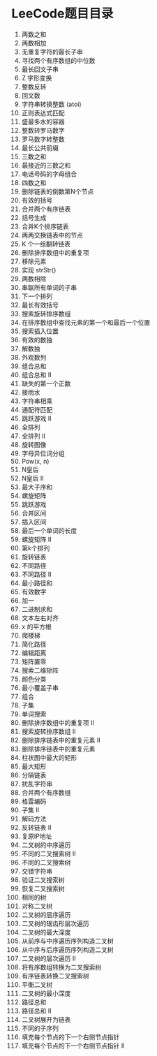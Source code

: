 # LeeCode题目目录

1. 两数之和
2. 两数相加
3. 无重复字符的最长子串
4. 寻找两个有序数组的中位数
5. 最长回文子串  
6. Z 字形变换  
7. 整数反转
8. 回文数
9. 字符串转换整数 (atoi)
10. 正则表达式匹配  
11. 盛最多水的容器
12. 整数转罗马数字
13. 罗马数字转整数  
14. 最长公共前缀
15. 三数之和
16. 最接近的三数之和  
17. 电话号码的字母组合  
18. 四数之和  
19. 删除链表的倒数第N个节点  
20. 有效的括号  
21. 合并两个有序链表  
22. 括号生成  
23. 合并K个排序链表  
24. 两两交换链表中的节点  
25. K 个一组翻转链表  
26. 删除排序数组中的重复项
27. 移除元素  
28. 实现 strStr()  
29. 两数相除
30. 串联所有单词的子串  
31. 下一个排列  
32. 最长有效括号  
33. 搜索旋转排序数组 
34. 在排序数组中查找元素的第一个和最后一个位置
35. 搜索插入位置  
36. 有效的数独  
37. 解数独  
38. 外观数列  
39. 组合总和  
40. 组合总和 II  
41. 缺失的第一个正数  
42. 接雨水  
43. 字符串相乘  
44. 通配符匹配 
45. 跳跃游戏 II  
46. 全排列  
47. 全排列 II  
48. 旋转图像  
49. 字母异位词分组 
50. Pow(x, n)  
51. N皇后
52. N皇后 II  
53. 最大子序和
54. 螺旋矩阵 
55. 跳跃游戏  
56. 合并区间
57. 插入区间 
58. 最后一个单词的长度
59. 螺旋矩阵 II  
60. 第k个排列 
61. 旋转链表  
62. 不同路径  
63. 不同路径 II 
64. 最小路径和 
65. 有效数字  
66. 加一 
67. 二进制求和  
68. 文本左右对齐
69. x 的平方根  
70. 爬楼梯  
71. 简化路径 
72. 编辑距离
73. 矩阵置零  
74. 搜索二维矩阵
75. 颜色分类
76. 最小覆盖子串 
77. 组合
78. 子集  
79. 单词搜索
80. 删除排序数组中的重复项 II 
81. 搜索旋转排序数组 II 
82. 删除排序链表中的重复元素 II 
83. 删除排序链表中的重复元素  
84. 柱状图中最大的矩形 
85. 最大矩形  
86. 分隔链表  
87. 扰乱字符串  
88. 合并两个有序数组  
89. 格雷编码  
90. 子集 II  
91. 解码方法  
92. 反转链表 II 
93. 复原IP地址
94. 二叉树的中序遍历  
95. 不同的二叉搜索树 II 
96. 不同的二叉搜索树 
97. 交错字符串 
98. 验证二叉搜索树 
99. 恢复二叉搜索树  
100. 相同的树
101. 对称二叉树 
102. 二叉树的层序遍历  
103. 二叉树的锯齿形层次遍历 
104. 二叉树的最大深度 
105. 从前序与中序遍历序列构造二叉树
106. 从中序与后序遍历序列构造二叉树  
107. 二叉树的层次遍历 II 
108. 将有序数组转换为二叉搜索树 
109. 有序链表转换二叉搜索树 
110. 平衡二叉树  
111. 二叉树的最小深度 
112. 路径总和  
113. 路径总和 II  
114. 二叉树展开为链表
115. 不同的子序列  
116. 填充每个节点的下一个右侧节点指针  
117. 填充每个节点的下一个右侧节点指针 II  